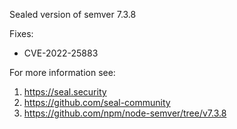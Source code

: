 Sealed version of semver 7.3.8

Fixes:
- CVE-2022-25883

For more information see:
  1. https://seal.security
  2. https://github.com/seal-community
  3. https://github.com/npm/node-semver/tree/v7.3.8
